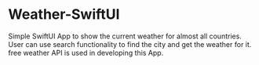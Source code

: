 # Weather-SwiftUI
Simple SwiftUI App to show the current weather for almost all countries.<br />
User can use search functionality to find the city and get the weather for it.<br />
free weather API is used in developing this App.

